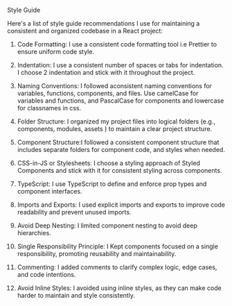 Style Guide 

Here's a list of style guide recommendations I use for maintaining a consistent and organized codebase in a React project:

1. Code Formatting: I use a consistent code formatting tool i.e Prettier to ensure uniform code style.

2. Indentation: I use a consistent number of spaces or tabs for indentation. I choose 2 indentation and stick with it throughout the project.

3. Naming Conventions: I followed aconsistent naming conventions for variables, functions, components, and files. Use camelCase for variables and functions, and PascalCase for components and lowercase for classnames in css.

4. Folder Structure: I organized my project files into logical folders (e.g., components, modules, assets ) to maintain a clear project structure.

5. Component Structure:I followed a consistent component structure that includes separate folders for component code, and styles when needed.

6. CSS-in-JS or Stylesheets: I choose a styling approach of Styled Components and stick with it for consistent styling across components.

7. TypeScript: I use TypeScript to define and enforce prop types and component interfaces.

8. Imports and Exports: I used explicit imports and exports to improve code readability and prevent unused imports.

9. Avoid Deep Nesting: I limited component nesting to avoid deep hierarchies. 

10. Single Responsibility Principle: I Kept components focused on a single responsibility, promoting reusability and maintainability.

11. Commenting: I added comments to clarify complex logic, edge cases, and code intentions.

12. Avoid Inline Styles: I avoided using inline styles, as they can make code harder to maintain and style consistently.
